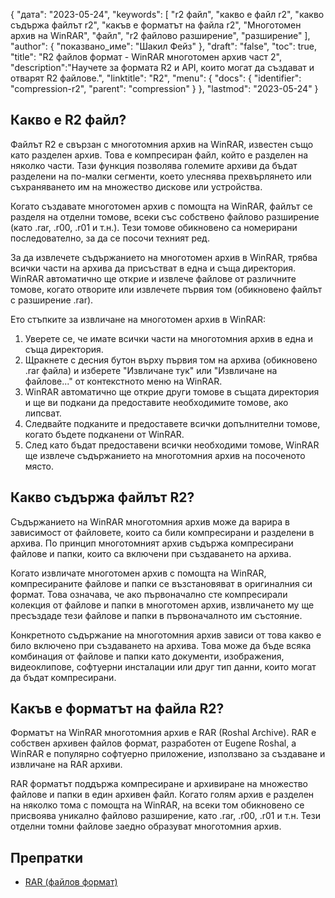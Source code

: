 {
"дата": "2023-05-24",
  "keywords": [
"r2 файл",
"какво е файл r2",
"какво съдържа файлът r2",
"какъв е форматът на файла r2",
"Многотомен архив на WinRAR",
"файл",
"r2 файлово разширение",
"разширение"
],
  "author": {
"показвано_име": "Шакил Фейз"
},
"draft": "false",
"toc": true,
"title": "R2 файлов формат - WinRAR многотомен архив част 2",
  "description":"Научете за формата R2 и API, които могат да създават и отварят R2 файлове.",
  "linktitle": "R2",
  "menu": {
    "docs": {
      "identifier": "compression-r2",
      "parent": "compression"
}
},
"lastmod": "2023-05-24"
}

## Какво е R2 файл?

Файлът R2 е свързан с многотомния архив на WinRAR, известен също като разделен архив. Това е компресиран файл, който е разделен на няколко части. Тази функция позволява големите архиви да бъдат разделени на по-малки сегменти, което улеснява прехвърлянето или съхраняването им на множество дискове или устройства.

Когато създавате многотомен архив с помощта на WinRAR, файлът се разделя на отделни томове, всеки със собствено файлово разширение (като .rar, .r00, .r01 и т.н.). Тези томове обикновено са номерирани последователно, за да се посочи техният ред.

За да извлечете съдържанието на многотомен архив в WinRAR, трябва всички части на архива да присъстват в една и съща директория. WinRAR автоматично ще открие и извлече файлове от различните томове, когато отворите или извлечете първия том (обикновено файлът с разширение .rar).

Ето стъпките за извличане на многотомен архив в WinRAR:

1. Уверете се, че имате всички части на многотомния архив в една и съща директория.
2. Щракнете с десния бутон върху първия том на архива (обикновено .rar файла) и изберете "Извличане тук" или "Извличане на файлове..." от контекстното меню на WinRAR.
3. WinRAR автоматично ще открие други томове в същата директория и ще ви подкани да предоставите необходимите томове, ако липсват.
4. Следвайте подканите и предоставете всички допълнителни томове, когато бъдете подканени от WinRAR.
5. След като бъдат предоставени всички необходими томове, WinRAR ще извлече съдържанието на многотомния архив на посоченото място.

## Какво съдържа файлът R2?

Съдържанието на WinRAR многотомния архив може да варира в зависимост от файловете, които са били компресирани и разделени в архива. По принцип многотомният архив съдържа компресирани файлове и папки, които са включени при създаването на архива.

Когато извличате многотомен архив с помощта на WinRAR, компресираните файлове и папки се възстановяват в оригиналния си формат. Това означава, че ако първоначално сте компресирали колекция от файлове и папки в многотомен архив, извличането му ще пресъздаде тези файлове и папки в първоначалното им състояние.

Конкретното съдържание на многотомния архив зависи от това какво е било включено при създаването на архива. Това може да бъде всяка комбинация от файлове и папки като документи, изображения, видеоклипове, софтуерни инсталации или друг тип данни, които могат да бъдат компресирани.

## Какъв е форматът на файла R2?

Форматът на WinRAR многотомния архив е RAR (Roshal Archive). RAR е собствен архивен файлов формат, разработен от Eugene Roshal, а WinRAR е популярно софтуерно приложение, използвано за създаване и извличане на RAR архиви.

RAR форматът поддържа компресиране и архивиране на множество файлове и папки в един архивен файл. Когато голям архив е разделен на няколко тома с помощта на WinRAR, на всеки том обикновено се присвоява уникално файлово разширение, като .rar, .r00, .r01 и т.н. Тези отделни томни файлове заедно образуват многотомния архив.

## Препратки
* [RAR (файлов формат)](https://en.wikipedia.org/wiki/RAR_(file_format))

